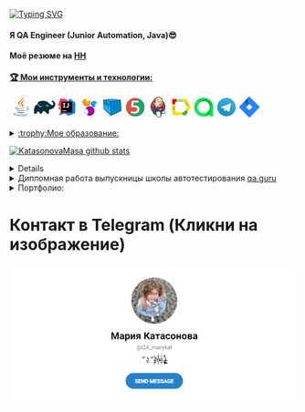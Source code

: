 [![Typing SVG](https://readme-typing-svg.herokuapp.com?color=%2336BCF7&lines=Добро+пожаловать+,+я+Мария)](https://git.io/typing-svg)

#### Я  QA Engineer (Junior Automation, Java):sunglasses:
#### Моё резюме на <a target="_blank" href="https://yoshkar-ola.hh.ru/resume/8bc9af15ff058d8cd60039ed1f617776426948">НН
#### :trophy:  Мои инструменты и технологии:

![This is an image](/design/icons/Java.png)![This is an image](/design/icons/Gradle.png)![This is an image](/design/icons/Intelij_IDEA.png)![This is an image](/design/icons/Selenide.png)![This is an image](/design/icons/Selenoid.png)![This is an image](/design/icons/JUnit5.png)![This is an image](/design/icons/Jenkins.png)![This is an image](/design/icons/Allure_Report.png)![This is an image](/design/icons/AllureTestOps.png)![This is an image](/design/icons/Telegram.png)![This is an image](/design/icons/Jira.png)</br>

<details>
<summary>:trophy:Мое образование:</summary>

|<img width="30%" title="Northwest Public Service Academy" src="/design/icons/kirt.png">|[kirt](https://kirt.usurt.ru/)| Бухгалтер (2007)|
|:-|:-|:-|
|<img width="30%" title="Northwest Public Service Academy" src="/design/icons/susu.png">|[susu](https://www.susu.ru/ru)| Экономист (2011)|
|<img width="30%" title="Northwest Public Service Academy" src="/design/icons/volgoteh.png">|[volgatech](https://www.volgatech.net/)| Прикладная информатика (2022)|
|<img width="20%" title="QAGuru.png" src="design/icons/QAGuru.png">|[qa.guru](https://qa.guru)| <h3>Automation QA Engineer (2023)</h3>|

</details>

![KatasonovaMasa github stats](https://github-readme-stats.vercel.app/api?username=KatasonovaMasa&show_icons=true&theme=solarized-light)


<details>
<summary>:star2: Мои сертификаты:</summary>

## <img src="/design/sert/ChromeDevTools.png" width="185" height="105"/></a> <a target="_blank" href="https://cert.software-testing.ru/319597675000365643">Chrome DevTools: Инструменты тестировщика (2022)</a>

## <img src="/design/sert/AsbukaIT.png" width="185" height="105"/></a> <a target="_blank" href="http://cert.software-testing.ru/319115219954565708">Азбука IT (2021)</a>

## <img src="/design/sert/WebTesting.png" width="185" height="105"/></a> <a target="_blank" href="https://testprovider.com/ru/search-certificate/tp19086679">Web Testing (2021)</a>

## <img src="/design/sert/WebTestingAutoJava.png" width="185" height="105"/></a> <a target="_blank" href="https://testprovider.com/ru/search-certificate/tp98295222">Web Testing automation on Java (2021)</a>

</details>

<details>
<summary>Дипломная работа выпускницы школы автотестирования <a target="_blank" href="https://qa.guru/">qa.guru </summary>

[![Readme Card](https://github-readme-stats.vercel.app/api/pin/?username=KatasonovaMasa&repo=DiplomaSteam&theme=dark)](https://github.com/KatasonovaMasa/DiplomaSteam)

</details>

<details>
<summary>Портфолио:</summary>

[![Readme Card](https://github-readme-stats.vercel.app/api/pin/?username=KatasonovaMasa&repo=JavaRush_Ui_Mobile_Api&theme=dark)](https://github.com/KatasonovaMasa/JavaRush_Ui_Mobile_Api)
</details>

<h1>Контакт в Telegram (Кликни на изображение)</h1>

[<img alt="GIPHY" align="center" src="/design/icons/telegram1.png">](https://t.me/QA_marykat)





  

  
  

